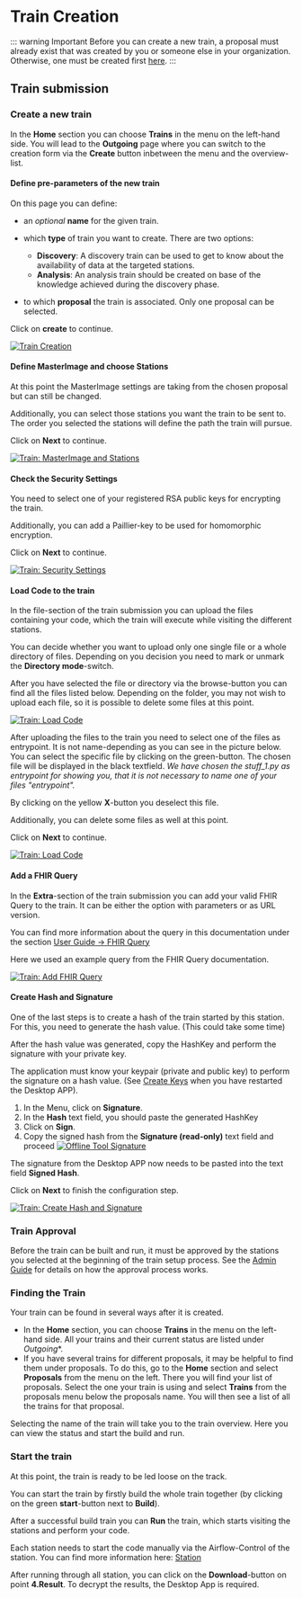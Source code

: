 # Train Creation
::: warning Important
Before you can create a new train, a proposal must already exist that was created by you or someone
else in your organization. Otherwise, one must be created first [here](./proposal).
:::


## Train submission

### Create a new train
In the **Home** section you can choose **Trains** in the menu on the left-hand side. You will lead to the **Outgoing** page where you can switch to the creation form via the **Create** button inbetween the menu and the overview-list.
####  Define pre-parameters of the new train
On this page you can define:

- an *optional* **name** for the given train.
- which **type** of train you want to create. There are two options:
   - **Discovery**: A discovery train can be used to get to know about the availability of data at the targeted stations.
   - **Analysis**: An analysis train should be created on base of the knowledge achieved during the discovery phase.

- to which **proposal** the train is associated. Only one proposal can be selected.

Click on **create** to continue.

[![Train Creation](/images/ui_images/create_train.png)](/images/ui_images/create_train.png)

#### Define MasterImage and choose Stations

At this point the MasterImage settings are taking from the chosen proposal but can still be changed.

Additionally, you can select those stations you want the train to be sent to. The order you selected the stations will define the path the train will pursue.

Click on **Next** to continue.

[![Train: MasterImage and Stations](/images/ui_images/train_1.png)](/images/ui_images/train_1.png)

#### Check the Security Settings

You need to select one of your registered RSA public keys for encrypting the train.

Additionally, you can add a Paillier-key to be used for homomorphic encryption. 

Click on **Next** to continue.

[![Train: Security Settings](/images/ui_images/train_2.png)](/images/ui_images/train_2.png)

#### Load Code to the train

In the file-section of the train submission you can upload the files containing your code, which the train will execute while visiting the different stations.

You can decide whether you want to upload only one single file or a whole directory of files. Depending on you decision you need to mark or unmark the **Directory mode**-switch.

After you have selected the file or directory via the browse-button you can find all the files listed below. Depending on the folder, you may not wish to upload each file, so it is possible to delete some files at this point.

[![Train: Load Code](/images/ui_images/train_3_1.png)](/images/ui_images/train_3_1.png)

After uploading the files to the train you need to select one of the files as entrypoint. It is not name-depending as you can see in the picture below. You can select the specific file by clicking on the green-button. The chosen file will be displayed in the black textfield. *We have chosen the stuff_1.py as entrypoint for showing you, that it is not necessary to name one of your files "entrypoint".*

By clicking on the yellow **X**-button you deselect this file.

Additionally, you can delete some files as well at this point.

Click on **Next** to continue.

[![Train: Load Code](/images/ui_images/train_3_2.png)](/images/ui_images/train_3_2.png)

#### Add a FHIR Query

In the **Extra**-section of the train submission you can add your valid FHIR Query to the train. It can be either the option with parameters or as URL version.

You can find more information about the query in this documentation under the section [User Guide -> FHIR Query](fhir-query.md)

Here we used an example query from the FHIR Query documentation. 

[![Train: Add FHIR Query](/images/ui_images/train_4.png)](/images/ui_images/train_4.png)

#### Create Hash and Signature 

One of the last steps is to create a hash of the train started by this station. For this, you need to generate the hash value. (This could take some time)

After the hash value was generated, copy the HashKey and perform the signature with your private key. 

The application must know your keypair (private and public key) to perform the signature on a hash value. (See [Create Keys](requirements.md#load-keys) when you have restarted the Desktop APP). 

1. In the Menu, click on **Signature**.
2. In the **Hash** text field, you should paste the generated HashKey
3. Click on **Sign**.
4. Copy the signed hash from the **Signature (read-only)** text field and proceed
      [![Offline Tool Signature](/images/offline_tool_images/Signature.png)](/images/offline_tool_images/Signature.png)

The signature from the Desktop APP now needs to be pasted into the text field **Signed Hash**.

Click on **Next** to finish the configuration step.

[![Train: Create Hash and Signature](/images/ui_images/train_5.png)](/images/ui_images/train_5.png)

###  Train Approval 

Before the train can be built and run, it must be approved by the stations you selected at the beginning of the train setup process. See the [Admin Guide](../admin/identity-providers) for details on how the approval process works.

### Finding the Train 

Your train can be found in several ways after it is created.

 - In the **Home** section, you can choose **Trains** in the menu on the left-hand side. All your trains and their current status are listed under *Outgoing**.
 - If you have several trains for different proposals, it may be helpful to find them under proposals. To do this, go to the **Home** section and select **Proposals** from the menu on the left. There you will find your list of proposals. Select the one your train is using and select **Trains** from the proposals menu below the proposals name. You will then see a list of all the trains for that proposal.

 Selecting the name of the train will take you to the train overview.  Here you can view the status and start the build and run.

### Start the train

At this point, the train is ready to be led loose on the track.


You can start the train by firstly build the whole train together (by clicking on the green **start**-button next to **Build**).

After a successful build train you can **Run** the train, which starts visiting the stations and perform your code.

Each station needs to start the code manually via the Airflow-Control of the station. You can find more information here: [Station](../admin/usage.md)


After running through all station, you can click on the **Download**-button on point **4.Result**. To decrypt the results, the Desktop App is required.
